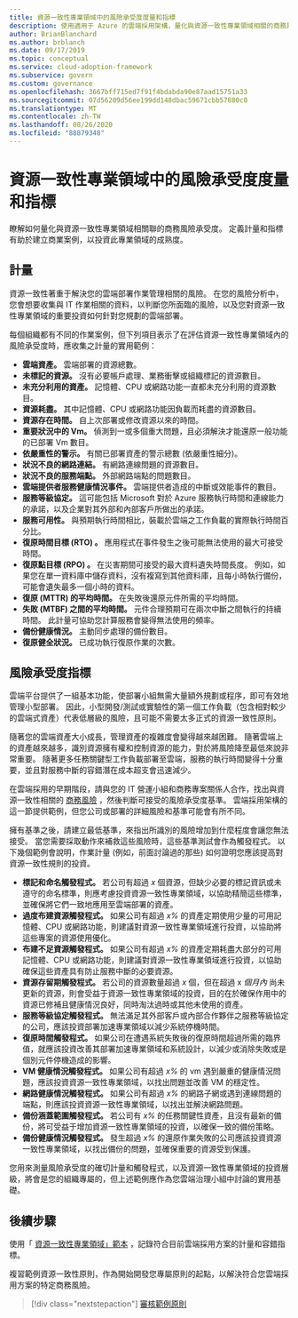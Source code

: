 ```yaml
---
title: 資源一致性專業領域中的風險承受度度量和指標
description: 使用適用于 Azure 的雲端採用架構，量化與資源一致性專業領域相關的商務風險承受度。
author: BrianBlanchard
ms.author: brblanch
ms.date: 09/17/2019
ms.topic: conceptual
ms.service: cloud-adoption-framework
ms.subservice: govern
ms.custom: governance
ms.openlocfilehash: 3667bff715ed7f91f4bdabda90e87aad15751a33
ms.sourcegitcommit: 07d56209d56ee199dd148dbac59671cbb57880c0
ms.translationtype: MT
ms.contentlocale: zh-TW
ms.lasthandoff: 08/26/2020
ms.locfileid: "88879348"
---
```

# <a name="risk-tolerance-metrics-and-indicators-in-the-resource-consistency-discipline"></a>資源一致性專業領域中的風險承受度度量和指標

瞭解如何量化與資源一致性專業領域相關聯的商務風險承受度。 定義計量和指標有助於建立商業案例，以投資此專業領域的成熟度。

## <a name="metrics"></a>計量

資源一致性著重于解決您的雲端部署作業管理相關的風險。 在您的風險分析中，您會想要收集與 IT 作業相關的資料，以判斷您所面臨的風險，以及您對資源一致性專業領域的重要投資如何針對您規劃的雲端部署。

每個組織都有不同的作業案例，但下列項目表示了在評估資源一致性專業領域內的風險承受度時，應收集之計量的實用範例：

- **雲端資產。** 雲端部署的資源總數。
- **未標記的資源。** 沒有必要帳戶處理、業務衝擊或組織標記的資源數目。
- **未充分利用的資產。** 記憶體、CPU 或網路功能一直都未充分利用的資源數目。
- **資源耗盡。** 其中記憶體、CPU 或網路功能因負載而耗盡的資源數目。
- **資源存在時間。** 自上次部署或修改資源以來的時間。
- **重要狀況中的 Vm。** 偵測到一或多個重大問題，且必須解決才能還原一般功能的已部署 Vm 數目。
- **依嚴重性的警示。** 有關已部署資產的警示總數 (依嚴重性細分)。
- **狀況不良的網路連結。** 有網路連線問題的資源數目。
- **狀況不良的服務端點。** 外部網路端點的問題數目。
- **雲端提供者服務健康情況事件。** 雲端提供者造成的中斷或效能事件的數目。
- **服務等級協定。** 這可能包括 Microsoft 對於 Azure 服務執行時間和連線能力的承諾，以及企業對其外部和內部客戶所做出的承諾。
- **服務可用性。** 與預期執行時間相比，裝載於雲端之工作負載的實際執行時間百分比。
- **復原時間目標 (RTO) 。** 應用程式在事件發生之後可能無法使用的最大可接受時間。
- **復原點目標 (RPO) 。** 在災害期間可接受的最大資料遺失時間長度。 例如，如果您在單一資料庫中儲存資料，沒有複寫到其他資料庫，且每小時執行備份，可能會遺失最多一個小時的資料。
- **復原 (MTTR) 的平均時間。** 在失敗後還原元件所需的平均時間。
- **失敗 (MTBF) 之間的平均時間。** 元件合理預期可在兩次中斷之間執行的持續時間。 此計量可協助您計算服務會變得無法使用的頻率。
- **備份健康情況。** 主動同步處理的備份數目。
- **復原健全狀況。** 已成功執行復原作業的次數。

## <a name="risk-tolerance-indicators"></a>風險承受度指標

雲端平台提供了一組基本功能，使部署小組無需大量額外規劃或程序，即可有效地管理小型部署。 因此，小型開發/測試或實驗性的第一個工作負載（包含相對較少的雲端式資產）代表低層級的風險，且可能不需要太多正式的資源一致性原則。

隨著您的雲端資產大小成長，管理資產的複雜度會變得越來越困難。 隨著雲端上的資產越來越多，識別資源擁有權和控制資源的能力，對於將風險降至最低來說非常重要。 隨著更多任務關鍵型工作負載部署至雲端，服務的執行時間變得十分重要，並且對服務中斷的容錯潛在成本超支會迅速減少。

在雲端採用的早期階段，請與您的 IT 營運小組和商務專案關係人合作，找出與資源一致性相關的 [商務風險](./business-risks.md) ，然後判斷可接受的風險承受度基準。 雲端採用架構的這一節提供範例，但您公司或部署的詳細風險和基準可能會有所不同。

擁有基準之後，請建立最低基準，來指出所識別的風險增加到什麼程度會讓您無法接受。 當您需要採取動作來補救這些風險時，這些基準測試會作為觸發程式。 以下幾個範例會說明，作業計量 (例如，前面討論過的那些) 如何證明您應該提高對資源一致性規則的投資。

- **標記和命名觸發程式。** 若公司有超過 *x* 個資源，但缺少必要的標記資訊或未遵守的命名標準，則應考慮投資資源一致性專業領域，以協助精簡這些標準，並確保將它們一致地應用至雲端部署的資產。
- **過度布建資源觸發程式。** 如果公司有超過 *x%* 的資產定期使用少量的可用記憶體、CPU 或網路功能，則建議對資源一致性專業領域進行投資，以協助將這些專案的資源使用優化。
- **布建不足資源觸發程式。** 如果公司有超過 *x%* 的資產定期耗盡大部分的可用記憶體、CPU 或網路功能，則建議對資源一致性專業領域進行投資，以協助確保這些資產具有防止服務中斷的必要資源。
- **資源存留期觸發程式。** 若公司的資源數量超過 *x* 個，但在超過 x *個月內* 尚未更新的資源，則會受益于資源一致性專業領域的投資，目的在於確保作用中的資源已修補且健康情況良好，同時淘汰過時或其他未使用的資產。
- **服務等級協定觸發程式。** 無法滿足其外部客戶或內部合作夥伴之服務等級協定的公司，應該投資部署加速專業領域以減少系統停機時間。
- **復原時間觸發程式。** 如果公司在遭遇系統失敗後的復原時間超過所需的臨界值，就應該投資改善其部署加速專業領域和系統設計，以減少或消除失敗或是個別元件停機造成的影響。
- **VM 健康情況觸發程式。** 如果公司有超過 *x%* 的 vm 遇到嚴重的健康情況問題，應該投資資源一致性專業領域，以找出問題並改善 VM 的穩定性。
- **網路健康情況觸發程式。** 如果公司有超過 *x%* 的網路子網或遇到連線問題的端點，則應該投資資源一致性專業領域，以找出並解決網路問題。
- **備份涵蓋範圍觸發程式。** 若公司有 *x%* 的任務關鍵性資產，且沒有最新的備份，將可受益于增加資源一致性專業領域的投資，以確保一致的備份策略。
- **備份健康情況觸發程式。** 發生超過 *x%* 的還原作業失敗的公司應該投資資源一致性專業領域，以找出備份的問題，並確保重要的資源受到保護。

您用來測量風險承受度的確切計量和觸發程式，以及資源一致性專業領域的投資層級，將會是您的組織專屬的，但上述範例應作為您雲端治理小組中討論的實用基礎。

## <a name="next-steps"></a>後續步驟

使用「 [資源一致性專業領域」範本](./template.md) ，記錄符合目前雲端採用方案的計量和容錯指標。

複習範例資源一致性原則，作為開始開發您專屬原則的起點，以解決符合您雲端採用方案的特定商務風險。

> [!div class="nextstepaction"]
> [審核範例原則](./policy-statements.md)

